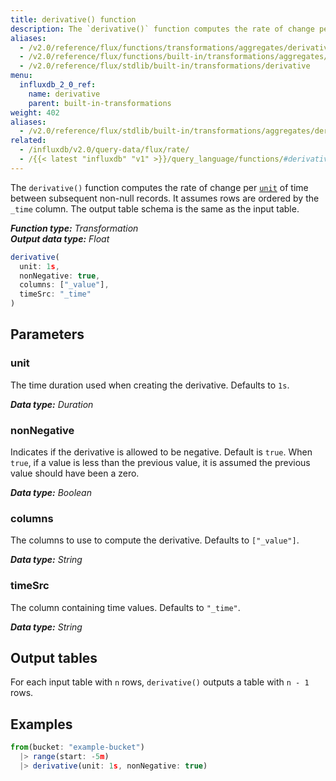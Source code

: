 ```yaml
---
title: derivative() function
description: The `derivative()` function computes the rate of change per unit of time between subsequent non-null records.
aliases:
  - /v2.0/reference/flux/functions/transformations/aggregates/derivative
  - /v2.0/reference/flux/functions/built-in/transformations/aggregates/derivative/
  - /v2.0/reference/flux/stdlib/built-in/transformations/derivative
menu:
  influxdb_2_0_ref:
    name: derivative
    parent: built-in-transformations
weight: 402
aliases:
  - /v2.0/reference/flux/stdlib/built-in/transformations/aggregates/derivative
related:
  - /influxdb/v2.0/query-data/flux/rate/
  - /{{< latest "influxdb" "v1" >}}/query_language/functions/#derivative, InfluxQL – DERIVATIVE()
---
```


The `derivative()` function computes the rate of change per [`unit`](#unit) of time between subsequent non-null records.
It assumes rows are ordered by the `_time` column.
The output table schema is the same as the input table.

_**Function type:** Transformation_  
_**Output data type:** Float_

```js
derivative(
  unit: 1s,
  nonNegative: true,
  columns: ["_value"],
  timeSrc: "_time"
)
```

## Parameters

### unit
The time duration used when creating the derivative.
Defaults to `1s`.

_**Data type:** Duration_

### nonNegative
Indicates if the derivative is allowed to be negative. Default is `true`.
When `true`, if a value is less than the previous value, it is assumed the
previous value should have been a zero.

_**Data type:** Boolean_

### columns
The columns to use to compute the derivative.
Defaults to `["_value"]`.

_**Data type:** String_

### timeSrc
The column containing time values.
Defaults to `"_time"`.

_**Data type:** String_

## Output tables
For each input table with `n` rows, `derivative()` outputs a table with `n - 1` rows.

## Examples
```js
from(bucket: "example-bucket")
  |> range(start: -5m)
  |> derivative(unit: 1s, nonNegative: true)
```

